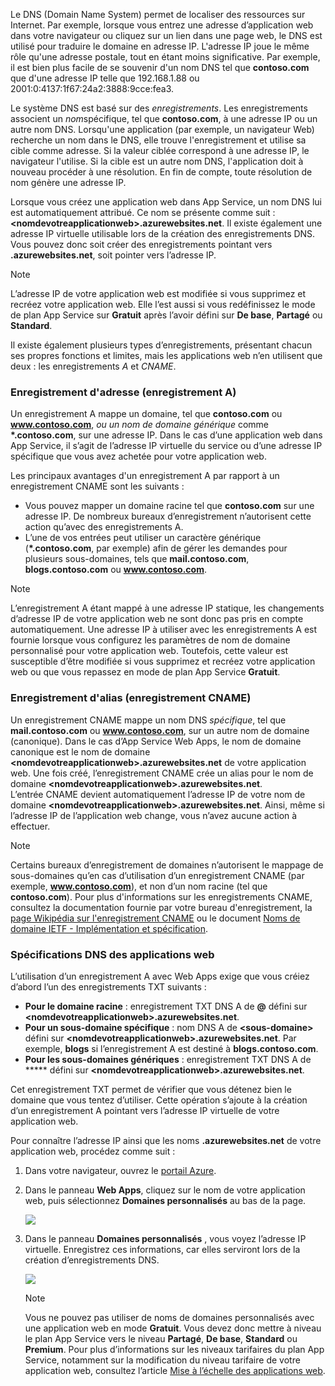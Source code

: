 Le DNS (Domain Name System) permet de localiser des ressources sur Internet. Par exemple, lorsque vous entrez une adresse d’application web dans votre navigateur ou cliquez sur un lien dans une page web, le DNS est utilisé pour traduire le domaine en adresse IP. L'adresse IP joue le même rôle qu'une adresse postale, tout en étant moins significative. Par exemple, il est bien plus facile de se souvenir d'un nom DNS tel que **contoso.com** que d'une adresse IP telle que 192.168.1.88 ou 2001:0:4137:1f67:24a2:3888:9cce:fea3.

Le système DNS est basé sur des *enregistrements*. Les enregistrements associent un *nom*spécifique, tel que **contoso.com**, à une adresse IP ou un autre nom DNS. Lorsqu'une application (par exemple, un navigateur Web) recherche un nom dans le DNS, elle trouve l'enregistrement et utilise sa cible comme adresse. Si la valeur ciblée correspond à une adresse IP, le navigateur l'utilise. Si la cible est un autre nom DNS, l'application doit à nouveau procéder à une résolution. En fin de compte, toute résolution de nom génère une adresse IP.

Lorsque vous créez une application web dans App Service, un nom DNS lui est automatiquement attribué. Ce nom se présente comme suit : **&lt;nomdevotreapplicationweb&gt;.azurewebsites.net**. Il existe également une adresse IP virtuelle utilisable lors de la création des enregistrements DNS. Vous pouvez donc soit créer des enregistrements pointant vers **.azurewebsites.net**, soit pointer vers l’adresse IP.

> [!NOTE]
> L’adresse IP de votre application web est modifiée si vous supprimez et recréez votre application web. Elle l’est aussi si vous redéfinissez le mode de plan App Service sur **Gratuit** après l’avoir défini sur **De base**, **Partagé** ou **Standard**.
> 
> 

Il existe également plusieurs types d’enregistrements, présentant chacun ses propres fonctions et limites, mais les applications web n’en utilisent que deux : les enregistrements *A* et *CNAME*.

### <a name="address-record-a-record"></a>Enregistrement d'adresse (enregistrement A)
Un enregistrement A mappe un domaine, tel que **contoso.com** ou **www.contoso.com**, *ou un nom de domaine générique* comme **\*.contoso.com**, sur une adresse IP. Dans le cas d’une application web dans App Service, il s’agit de l’adresse IP virtuelle du service ou d’une adresse IP spécifique que vous avez achetée pour votre application web.

Les principaux avantages d'un enregistrement A par rapport à un enregistrement CNAME sont les suivants :

* Vous pouvez mapper un domaine racine tel que **contoso.com** sur une adresse IP. De nombreux bureaux d’enregistrement n’autorisent cette action qu’avec des enregistrements A.
* L’une de vos entrées peut utiliser un caractère générique (**\*.contoso.com**, par exemple) afin de gérer les demandes pour plusieurs sous-domaines, tels que **mail.contoso.com**, **blogs.contoso.com** ou **www.contoso.com**.

> [!NOTE]
> L’enregistrement A étant mappé à une adresse IP statique, les changements d’adresse IP de votre application web ne sont donc pas pris en compte automatiquement. Une adresse IP à utiliser avec les enregistrements A est fournie lorsque vous configurez les paramètres de nom de domaine personnalisé pour votre application web. Toutefois, cette valeur est susceptible d’être modifiée si vous supprimez et recréez votre application web ou que vous repassez en mode de plan App Service **Gratuit**.
> 
> 

### <a name="alias-record-cname-record"></a>Enregistrement d'alias (enregistrement CNAME)
Un enregistrement CNAME mappe un nom DNS *spécifique*, tel que **mail.contoso.com** ou **www.contoso.com**, sur un autre nom de domaine (canonique). Dans le cas d’App Service Web Apps, le nom de domaine canonique est le nom de domaine **&lt;nomdevotreapplicationweb>.azurewebsites.net** de votre application web. Une fois créé, l’enregistrement CNAME crée un alias pour le nom de domaine **&lt;nomdevotreapplicationweb>.azurewebsites.net**. L’entrée CNAME devient automatiquement l’adresse IP de votre nom de domaine **&lt;nomdevotreapplicationweb>.azurewebsites.net**. Ainsi, même si l’adresse IP de l’application web change, vous n’avez aucune action à effectuer.

> [!NOTE]
> Certains bureaux d’enregistrement de domaines n’autorisent le mappage de sous-domaines qu’en cas d’utilisation d’un enregistrement CNAME (par exemple, **www.contoso.com**), et non d’un nom racine (tel que **contoso.com**). Pour plus d'informations sur les enregistrements CNAME, consultez la documentation fournie par votre bureau d'enregistrement, la <a href="http://en.wikipedia.org/wiki/CNAME_record">page Wikipédia sur l'enregistrement CNAME</a> ou le document <a href="http://tools.ietf.org/html/rfc1035">Noms de domaine IETF - Implémentation et spécification</a>.
> 
> 

### <a name="web-app-dns-specifics"></a>Spécifications DNS des applications web
L’utilisation d’un enregistrement A avec Web Apps exige que vous créiez d’abord l’un des enregistrements TXT suivants :

* **Pour le domaine racine** : enregistrement TXT DNS A de **@** défini sur **&lt;nomdevotreapplicationweb&gt;.azurewebsites.net**.
* **Pour un sous-domaine spécifique** : nom DNS A de **&lt;sous-domaine>** défini sur **&lt;nomdevotreapplicationweb&gt;.azurewebsites.net**. Par exemple, **blogs** si l’enregistrement A est destiné à **blogs.contoso.com**.
* **Pour les sous-domaines génériques** : enregistrement TXT DNS A de ***** défini sur **&lt;nomdevotreapplicationweb&gt;.azurewebsites.net**.

Cet enregistrement TXT permet de vérifier que vous détenez bien le domaine que vous tentez d’utiliser. Cette opération s’ajoute à la création d’un enregistrement A pointant vers l’adresse IP virtuelle de votre application web.

Pour connaître l’adresse IP ainsi que les noms **.azurewebsites.net** de votre application web, procédez comme suit :

1. Dans votre navigateur, ouvrez le [portail Azure](https://portal.azure.com).
2. Dans le panneau **Web Apps**, cliquez sur le nom de votre application web, puis sélectionnez **Domaines personnalisés** au bas de la page.
   
    ![](./media/custom-dns-web-site/dncmntask-cname-6.png)
3. Dans le panneau **Domaines personnalisés** , vous voyez l’adresse IP virtuelle. Enregistrez ces informations, car elles serviront lors de la création d’enregistrements DNS.
   
    ![](./media/custom-dns-web-site/virtual-ip-address.png)
   
   > [!NOTE]
   > Vous ne pouvez pas utiliser de noms de domaines personnalisés avec une application web en mode **Gratuit**. Vous devez donc mettre à niveau le plan App Service vers le niveau **Partagé**, **De base**, **Standard** ou **Premium**. Pour plus d’informations sur les niveaux tarifaires du plan App Service, notamment sur la modification du niveau tarifaire de votre application web, consultez l’article [Mise à l’échelle des applications web](../articles/app-service-web/web-sites-scale.md).
   > 
   > 

